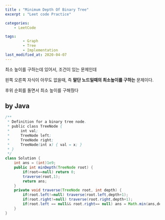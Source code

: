 ```yaml
---
title : "Minimum Depth Of Binary Tree"
excerpt : "Leet code Practice"

categories:
    - LeetCode

tags:
        - Graph
        - Tree
        - Implementation
last_modified_at: 2020-04-07
---
```


최소 높이를 구하는데 있어서, 조건이 있는 문제인데

왼쪽 오른쪽 자식이 아무도 없을때, 즉 **말단 노드일때의 최소높이를 구하는** 문제이다.

후위 순회를 돌면서 최소 높이를 구해줬다

## by Java

```java
/**
 * Definition for a binary tree node.
 * public class TreeNode {
 *     int val;
 *     TreeNode left;
 *     TreeNode right;
 *     TreeNode(int x) { val = x; }
 * }
 */
class Solution {
    int ans = (int)1e9;
    public int minDepth(TreeNode root) {
        if(root==null) return 0;
        traverse(root,1);
        return ans;
    }
    private void traverse(TreeNode root, int depth) {
        if(root.left!=null) traverse(root.left,depth+1);
        if(root.right!=null) traverse(root.right,depth+1);
        if(root.left == null&& root.right== null) ans = Math.min(ans,depth);
    }
}
```